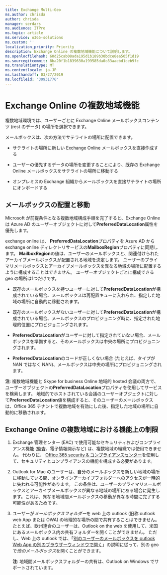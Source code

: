 ```yaml
---
title: Exchange Multi-Geo
ms.author: chrisda
author: chrisda
manager: serdars
ms.audience: ITPro
ms.topic: article
ms.service: o365-solutions
ms.custom: ''
localization_priority: Priority
description: Exchange Online の複数地域機能について説明します。
ms.openlocfilehash: 60d25cab08ada195d1b189b30bdce8ea505f1d19
ms.sourcegitcommit: 8ba20f1b1839630a199585da0c83aaebd1ceb9fc
ms.translationtype: MT
ms.contentlocale: ja-JP
ms.lasthandoff: 03/27/2019
ms.locfileid: "30931776"
---
```

# <a name="multi-geo-capabilities-in-exchange-online"></a>Exchange Online の複数地域機能

複数地域環境では、ユーザーごとに Exchange Online メールボックスコンテンツ (rest のデータ) の場所を選択できます。

メールボックスは、次の方法でサテライトの場所に配置できます。

- サテライトの場所に新しい Exchange Online メールボックスを直接作成する

- ユーザーの優先するデータの場所を変更することにより、既存の Exchange Online メールボックスをサテライトの場所に移動する

- オンプレミスの Exchange 組織からメールボックスを直接サテライトの場所にオンボードする

## <a name="mailbox-placement-and-moves"></a>メールボックスの配置と移動
Microsoft が前提条件となる複数地域構成手順を完了すると、Exchange Online は Azure AD のユーザーオブジェクトに対して**PreferredDataLocation**属性を優先します。

exchange online は、 **PreferredDataLocation**プロパティを Azure AD から exchange online ディレクトリサービスの**MailboxRegion**プロパティに同期します。 **MailboxRegion**の値は、ユーザーのメールボックスと、関連付けられたアーカイブメールボックスが配置される地域を決定します。 ユーザーのプライマリメールボックスとアーカイブメールボックスを異なる地域の場所に配置するように構成することはできません。 ユーザーオブジェクトごとに構成できる geo の場所は1つだけです。

- 既存のメールボックスを持つユーザーに対して**PreferredDataLocation**が構成されている場合、メールボックスは再配置キューに入れられ、指定した地域の場所に自動的に移動されます。 

- 既存のメールボックスがないユーザーに対して**PreferredDataLocation**が構成されている場合、メールボックスのプロビジョニング時に、指定された地理的位置にプロビジョニングされます。 

- **PreferredDataLocation**がユーザーに対して指定されていない場合、メールボックスを準備すると、そのメールボックスは中央の場所にプロビジョニングされます。

- **PreferredDataLocation**のコードが正しくない場合 (たとえば、タイプが NAN ではなく NAN)、メールボックスは中央の場所にプロビジョニングされます。

**注**: 複数地域機能と Skype for business Online 地域的 hosted 会議の両方で、ユーザーオブジェクトの**PreferredDataLocation**プロパティを使用してサービスを検索します。 地域的でホストされている会議のユーザーオブジェクトに対して**PreferredDataLocation**値を構成すると、そのユーザーのメールボックスは、Office 365 テナントで複数地域を有効にした後、指定した地域の場所に自動的に移動されます。

## <a name="feature-limitations-for-multi-geo-in-exchange-online"></a>Exchange Online の複数地域における機能上の制限

1. Exchange 管理センター (EAC) で使用可能なセキュリティおよびコンプライアンス機能 (監査、電子情報開示など) は、複数地域の組織では使用できません。 代わりに、 [Office 365 security & コンプライアンスセンター](https://support.office.com/article/7e696a40-b86b-4a20-afcc-559218b7b1b8)を使用して、セキュリティとコンプライアンスの機能を構成する必要があります。

2. Outlook for Mac のユーザーは、自分のメールボックスを新しい地域の場所に移動している間、オンラインアーカイブフォルダーへのアクセスが一時的に失われる可能性があります。 この条件は、ユーザーのプライマリメールボックスとアーカイブメールボックスが異なる地域の場所にある場合に発生します。これは、異なる地域間メールボックスの移動が異なる時間に完了する可能性があるためです。

3. ユーザーが*メールボックスフォルダー*を web 上の outlook (旧称 outlook web App または OWA) の地理的な場所の間で共有することはできません。 たとえば、欧州連合のユーザーは、Outlook on the web を使用して、米国にあるメールボックス内の共有フォルダーを開くことができません。 ただし、Web 上の outlook では、「[別のユーザーのメールボックスを outlook Web App の別のブラウザーウィンドウで開く](https://support.office.com/article/A909AD30-E413-40B5-A487-0EA70B763081#__toc372210362)」の説明に従って、別の geo で*他のメールボックス*を開くことができます。

    **注**: 地域間メールボックスフォルダーの共有は、Outlook on Windows でサポートされています。

